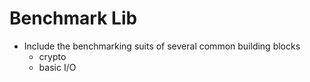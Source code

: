 # Benchmark Lib
- Include the benchmarking suits of several common building blocks
    - crypto
    - basic I/O
